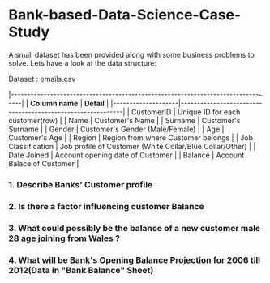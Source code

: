 # Bank-based-Data-Science-Case-Study
 A small dataset has been provided along with some business problems to solve. Lets have a look at the data structure:
 
Dataset : emails.csv

                                                         
|---------------------------------------------------------------------------------|
| __Column name__    | __Detail__                                                 |
|--------------------|------------------------------------------------------------|
| CustomerID         |  Unique ID for each customer(row)                          |
| Name               |  Customer's Name                                           |
| Surname            |  Customer's Surname                                        |
| Gender             |  Customer's Gender (Male/Female)                           |
| Age                |  Customer's Age                                            |
| Region             |  Region from where Customer belongs                        |
| Job Classification |  Job profile of Customer (White Collar/Blue Collar/Other)  |
| Date Joined        |  Account opening date of Customer                          |
| Balance            |  Account Balace of Customer                                |

 
 
 ### 1. Describe Banks' Customer profile
 ### 2. Is there a factor influencing customer Balance
 ### 3. What could possibly be the balance of a new customer male 28 age joining from Wales ?
 ### 4. What will be  Bank's Opening Balance Projection for 2006 till 2012(Data in "Bank Balance" Sheet)
